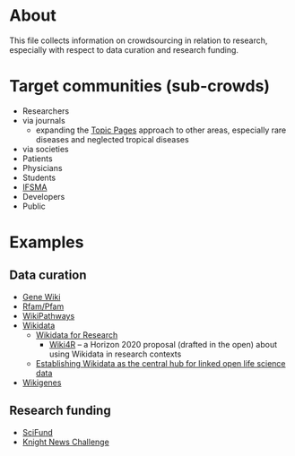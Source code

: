 # About
This file collects information on crowdsourcing in relation to research, especially with respect to data curation and research funding.

# Target communities (sub-crowds)
* Researchers
 * via journals
   * expanding the [Topic Pages](http://wikiambassador.jiscinvolve.org/wp/2014/03/28/publishing-scholarly-wikipedia/) approach to other areas, especially rare diseases and neglected tropical diseases
 * via societies
* Patients
* Physicians
* Students
 * [IFSMA](http://www.ifmsa.org/) 
* Developers
* Public

# Examples
## Data curation
* [Gene Wiki](https://en.wikipedia.org/wiki/Portal:Gene_Wiki)
* [Rfam/Pfam](http://dx.doi.org/10.1093/nar/gkr1195)
* [WikiPathways](http://www.wikipathways.org/index.php?title=Special:CurationTags&showPathwaysFor=Curation:Wikipedia)
* [Wikidata](http://wikidata.org/)
  * [Wikidata for Research](https://www.wikidata.org/wiki/Wikidata:WikiProject_Wikidata_for_research)
    * [Wiki4R](http://dx.doi.org/10.5281/zenodo.13906) &ndash; a Horizon 2020 proposal (drafted in the open) about using Wikidata in research contexts
  * [Establishing Wikidata as the central hub for linked open life science data](http://blog.wikimedia.de/2014/10/22/establishing-wikidata-as-the-central-hub-for-linked-open-life-science-data/)
* [Wikigenes](https://www.wikigenes.org/)

## Research funding
* [SciFund](http://scifundchallenge.org/)
* [Knight News Challenge](https://www.newschallenge.org/challenge/libraries/brief.html)

